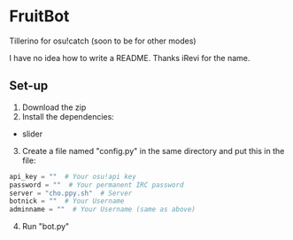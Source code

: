 # FruitBot
Tillerino for osu!catch (soon to be for other modes)

I have no idea how to write a README.
Thanks iRevi for the name.


## Set-up
1. Download the zip
2. Install the dependencies: 
  * slider
3. Create a file named "config.py" in the same directory and put this in the file:
```python
api_key = ""  # Your osu!api key
password = ""  # Your permanent IRC password
server = "cho.ppy.sh"  # Server
botnick = ""  # Your Username
adminname = ""  # Your Username (same as above)
```
4.  Run "bot.py"
